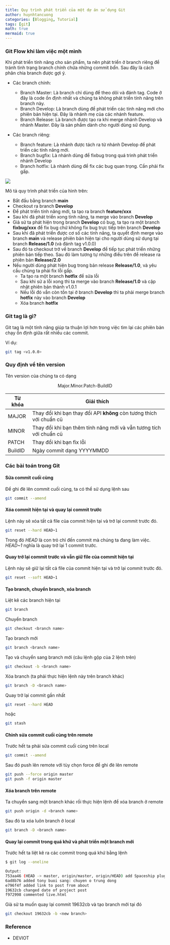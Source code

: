 ```yaml
---
title: Quy trình phát triển của một dự án sử dụng Git 
author: huynhtancuong
categories: [Blogging, Tutorial]
tags: [git]
math: true
mermaid: true
---
```


### Git Flow khi làm việc một mình 

Khi phát triển tính năng cho sản phẩm, ta nên phát triển ở branch riêng để tránh tình trạng branch chính chứa những commit *bẩn*. Sau đây là cách phân chia branch được gợi ý.

* Các branch chính: 
  - Branch Master: Là branch chỉ dùng để theo dõi và đánh tag. Code ở đây là code ổn định nhất và chúng ta không phát triển tính năng trên branch này.
  - Branch Develop: Là branch dùng để  phát triển các tính năng mới cho phiên bản hiện tại. Đây là nhánh mẹ của các nhánh feature. 
  - Branch Release: Là branch được tạo ra khi merge nhánh Develop và nhánh Master. Đây là sản phẩm dành cho người dùng sử dụng.

* Các branch riêng: 
	- Branch feature: Là nhánh được tách ra từ nhánh Develop để phát triển các tính năng mới.
	- Branch bugfix: Là nhánh dùng để fixbug trong quá trình phát triển nhánh Develop 
	- Branch hotfix: Là nhánh dùng để fix các bug quan trọng. Cần phải fix gấp. 

[![](https://mermaid.ink/img/pako:eNqdU0FugzAQ_AryOYIALUk5p2rP7ZXLghdsFTAya0QU8feaBCQS0lapT9bszOzsyj6xTHFkMSskvWloRFI79mSqqiRd7qmGOhPOATssVTPVBWZfytANulblCGQ0en3frzlX97uOFeoC1yazuexTUyy8Z49V4T9NH_WoQNZLgyvPKfEHlggter67vVGvK-cejuSxk7Cp6nR-whyCYsQ6S7VkdtVAKLLBb7yvwHvRV80vE6x1U5x3dd7xIssodf05zN_P4_EN3nlcc-zgx20Gv28zWEzgBvM62YbZ_jYMt__iNOoTRgIrTNjI5JiDKWlkDpZqGg6Er1yS0izOoWxxw8CQ-jzWGYtJG5xJBwmFhmoGSwUcrebE6Nhc_mBL1jFTdS6LETe6tLAgatrY88aya_-pMKlr5_FayQVoEt1L5EVBtIcgxGgXwnMY8iz1X_Z58OTnfLf1A2DDMHwDwntG9w)](https://mermaid.live/edit#pako:eNqdU0FugzAQ_AryOYIALUk5p2rP7ZXLghdsFTAya0QU8feaBCQS0lapT9bszOzsyj6xTHFkMSskvWloRFI79mSqqiRd7qmGOhPOATssVTPVBWZfytANulblCGQ0en3frzlX97uOFeoC1yazuexTUyy8Z49V4T9NH_WoQNZLgyvPKfEHlggter67vVGvK-cejuSxk7Cp6nR-whyCYsQ6S7VkdtVAKLLBb7yvwHvRV80vE6x1U5x3dd7xIssodf05zN_P4_EN3nlcc-zgx20Gv28zWEzgBvM62YbZ_jYMt__iNOoTRgIrTNjI5JiDKWlkDpZqGg6Er1yS0izOoWxxw8CQ-jzWGYtJG5xJBwmFhmoGSwUcrebE6Nhc_mBL1jFTdS6LETe6tLAgatrY88aya_-pMKlr5_FayQVoEt1L5EVBtIcgxGgXwnMY8iz1X_Z58OTnfLf1A2DDMHwDwntG9w)

Mô tả quy trình phát triển của hình trên: 
* Bắt đầu bằng branch **main**
* Checkout ra branch **Develop**
* Để phát triển tính năng mới, ta tạo ra branch **feature/xxx**
* Sau khi đã phát triển xong tính năng, ta merge vào branch **Develop**
* Giả sử ta phát hiện trong branch **Develop** có bug, ta tạo ra một branch **fixbug/xxx** để fix bug chứ không fix bug trực tiếp trên branch **Develop**
* Sau khi đã phát triển được cơ số các tính năng, ta quyết định merge vào branch **main** và release phiên bản hiện tại cho người dùng sử dụng tại branch **Release/1.0** (và đánh tag v1.0.0)
* Sau đó ta checkout trở về branch **Develop** để tiếp tục phát triển những phiên bản tiếp theo. Sau đó làm tương tự những điều trên để release ra phiên bản **Release/2.0**
* Nếu người dùng phát hiện bug trong bản release **Release/1.0**, và yêu cầu chúng ta phải fix lỗi gấp.
  - Ta tạo ra một branch **hotfix** để sửa lỗi 
  - Sau khi sử a lỗi xong thì ta merge vào branch **Release/1.0** và cập nhật phiên bản thành v1.0.1
  - Nếu lỗi đó vẫn còn tồn tại ở branch **Develop** thì ta phải merge branch **hotfix** này vào branch **Develop**
  - Xóa branch **hotfix**

### Git tag là gì?

Git tag là một tính năng giúp ta thuận lợi hơn trong việc tìm lại các phiên bản chạy ổn định giữa rất nhiều các commit. 

Ví dụ:

```bash
git tag <v1.0.0>
```

### Quy định về tên version
Tên version của chúng ta có dạng 

$$ \text{Major.Minor.Patch-BuildID} $$

| Từ khóa | Giải thích                                                           |
| ------- | -------------------------------------------------------------------- |
| MAJOR   | Thay đổi khi bạn thay đổi API **không** còn tương thích với chuẩn cũ |
| MINOR   | Thay đổi khi bạn thêm tính năng mới và vẫn tương tích với chuẩn cũ   |
| PATCH   | Thay đổi khi bạn fix lỗi                                             |
| BuildID | Ngày commit dạng YYYYMMDD                                            |

### Các bài toán trong Git 

#### Sửa commit cuối cùng 
Để ghi đè lên commit cuối cùng, ta có thể sử dụng lệnh sau
```bash
git commit --amend 
```

#### Xóa commit hiện tại và quay lại commit trước
Lệnh này sẽ xóa tất cả file của commit hiện tại và trở lại commit trước đó. 

```bash
git reset --hard HEAD~1
```
Trong đó *HEAD* là con trỏ chỉ đến commit mà chúng ta đang làm việc.
*HEAD~1* nghĩa là quay trở lại 1 commit trước.

#### Quay trở lại commit trước và vẫn giữ file của commit hiện tại 
Lệnh này sẽ giữ lại tất cả file của commit hiện tại và trở lại commit trước đó.

```bash
git reset --soft HEAD~1
```

#### Tạo branch, chuyển branch, xóa branch

Liệt kê các branch hiện tại
```bash
git branch
```

Chuyển branch
```bash
git checkout <branch name>
```

Tạo branch mới 
```bash
git branch <branch name>
```

Tạo và chuyển sang branch mới (câu lệnh gộp của 2 lệnh trên)
```bash
git checkout -b <branch name>
```

Xóa branch (ta phải thực hiện lệnh này trên branch khác)
```bash
git branch -D <branch name>
```

Quay trở lại commit gần nhất 
```bash
git reset --hard HEAD
```
hoặc
```bash
git stash
```

#### Chỉnh sửa commit cuối cùng trên remote 

Trước hết ta phải sửa commit cuối cùng trên local 
```bash
git commit --amend 
```
Sau đó push lên remote với tùy chọn force để ghi đè lên remote 
```bash
git push --force origin master 
git push -f origin master 
```

#### Xóa branch trên remote 
Ta chuyển sang một branch khác rồi thực hiện lệnh để xóa branch ở remote
```bash
git push origin -d <branch name>
```
Sau đó ta xóa luôn branch ở local 
```bash
git branch -D <branch name>
```

#### Quay lại commit trong quá khứ và phát triển một branch mới 
Trước hết ta liệt kê ra các commit trong quá khứ bằng lệnh 
```bash
$ git log --oneline

Output: 
753aa46 (HEAD -> master, origin/master, origin/HEAD) add Spaceship plugin
6ad8b76 added tony buoi sang: chuyen o trung dong
e796f4f added link to post from about
19632cb changed date of project post
f972998 commented live.html
```
Giả sử ta muốn quay lại commit 19632cb và tạo branch mới tại đó

```bash
git checkout 19632cb -b <new branch>
```

### Reference 
* DEVIOT